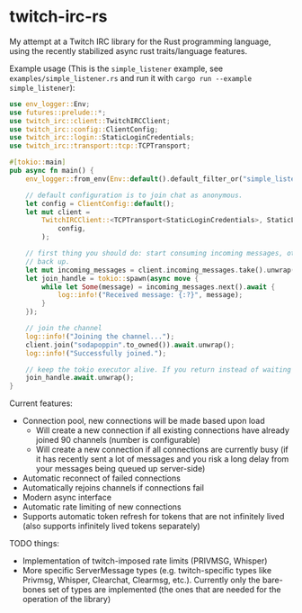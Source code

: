 # twitch-irc-rs

My attempt at a Twitch IRC library for the Rust programming language, using the recently stabilized async rust traits/language features.

Example usage (This is the `simple_listener` example, see `examples/simple_listener.rs` and run it with `cargo run --example simple_listener`):

```rust
use env_logger::Env;
use futures::prelude::*;
use twitch_irc::client::TwitchIRCClient;
use twitch_irc::config::ClientConfig;
use twitch_irc::login::StaticLoginCredentials;
use twitch_irc::transport::tcp::TCPTransport;

#[tokio::main]
pub async fn main() {
    env_logger::from_env(Env::default().default_filter_or("simple_listener=trace,twitch_irc=info")).init();

    // default configuration is to join chat as anonymous.
    let config = ClientConfig::default();
    let mut client =
        TwitchIRCClient::<TCPTransport<StaticLoginCredentials>, StaticLoginCredentials>::new(
            config,
        );

    // first thing you should do: start consuming incoming messages, otherwise they will
    // back up.
    let mut incoming_messages = client.incoming_messages.take().unwrap();
    let join_handle = tokio::spawn(async move {
        while let Some(message) = incoming_messages.next().await {
            log::info!("Received message: {:?}", message);
        }
    });

    // join the channel
    log::info!("Joining the channel...");
    client.join("sodapoppin".to_owned()).await.unwrap();
    log::info!("Successfully joined.");

    // keep the tokio executor alive. If you return instead of waiting the background task will exit.
    join_handle.await.unwrap();
}

```

Current features:
- Connection pool, new connections will be made based upon load
  - Will create a new connection if all existing connections have already joined 90 channels (number is configurable)
  - Will create a new connection if all connections are currently busy (if it has recently sent a lot of messages and you risk a long delay from your messages being queued up server-side)
- Automatic reconnect of failed connections
- Automatically rejoins channels if connections fail
- Modern async interface
- Automatic rate limiting of new connections
- Supports automatic token refresh for tokens that are not infinitely lived (also supports infinitely lived tokens separately)

TODO things:
- Implementation of twitch-imposed rate limits (PRIVMSG, Whisper)
- More specific ServerMessage types (e.g. twitch-specific types like Privmsg, Whisper, Clearchat, Clearmsg, etc.). Currently only the bare-bones set of types are implemented (the ones that are needed for the operation of the library)
